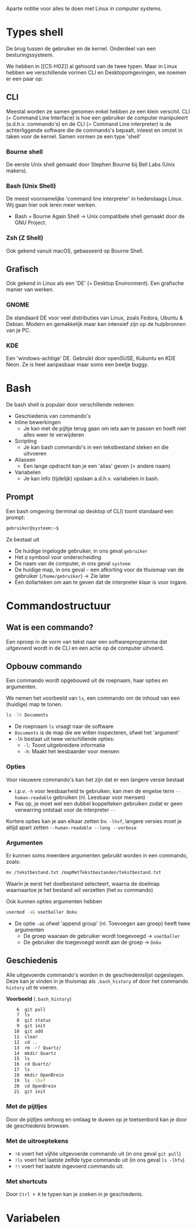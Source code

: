 Aparte notitie voor alles te doen met Linux in computer systems.

# Types shell
De brug tussen de gebruiker en de kernel. Onderdeel van een besturingssysteem.

We hebben in [[CS-H02]] al gehoord van de twee typen. Maar in Linux hebben we verschillende vormen CLI en Desktopomgevingen, we noemen er een paar op:
## CLI
Meestal worden ze samen genomen enkel hebben ze een klein verschil. CLI (= Command Line Interface) is hoe een gebruiker de computer manipuleert (a.d.h.v. commando's) en de CLI (= Command Line interpreter) is de achterliggende software die de commando's bepaalt, inleest en omzet in taken voor de kernel. Samen vormen ze een type 'shell'
### Bourne shell
De eerste Unix shell gemaakt door Stephen Bourne bij Bell Labs (Unix makers).

### Bash (Unix Shell)
De meest voornamelijke 'command line interpreter' in hedendaags Linux. Wij gaan hier ook leren meer werken.
- Bash = Bourne Again Shell -> Unix compatibele shell gemaakt door de GNU Project.

### Zsh (Z Shell)
Ook gekend vanuit macOS, gebasseerd op Bourne Shell.

## Grafisch
Ook gekend in Linux als een 'DE' (= Desktop Environment). Een grafische manier van werken.

### GNOME
De standaard DE voor veel distributies van Linux, zoals Fedora, Ubuntu & Debian. Modern en gemakkelijk maar kan intensief zijn op de hulpbronnen van je PC.

### KDE
Een 'windows-achtige' DE. Gebruikt door openSUSE, Kubuntu en KDE Neon.  Ze is heel aanpasbaar maar soms een beetje buggy.

# Bash
De bash shell is populair door verschillende redenen:
- Geschiedenis van commando's
- Inline bewerkingen 
	- Je kan met de pijltje terug gaan om iets aan te passen en hoeft niet alles weer te verwijderen
- Scripting
	- Je kan bash commando's in een tekstbestand steken en die uitvoeren
- Aliassen
	- Een lange opdracht kan je een 'alias' geven (= andere naam)
- Variabelen
	- Je kan info (tijdelijk) opslaan a.d.h.v. variabelen in bash.

## Prompt
Een bash omgeving (terminal op desktop of CLI) toont standaard een prompt:

```BASH
gebruiker@systeem:~$
```

Ze bestaat uit
- De huidige ingelogde gebruiker, in ons geval `gebruiker`
- Het `@` symbool voor onderscheiding
- De naam van de computer, in ons geval `systeem`
- De huidige map, in ons geval `~` een afkorting voor de thuismap van de gebruiker (`/home/gebruiker`) -> Zie later
- Een dollarteken om aan te geven dat de interpreter klaar is voor ingave.

# Commandostructuur
## Wat is een commando?
Een oproep in de vorm van tekst naar een softwareprogramma dat uitgevoerd wordt in de CLI en een actie op de computer uitvoerd.

## Opbouw commando
Een commando wordt opgebouwd uit de roepnaam, haar opties en argumenten. 

We nemen het voorbeeld van `ls`, een commando om de inhoud van een (huidige) map te tonen.

```Bash
ls -lh Documents
```

- De roepnaam `ls` vraagt naar de software
- `Documents` is de map die we willen inspecteren, ofwel het 'argument'
- `-lh`  bestaat uit twee verschillende opties:
	- `-l`: Toont uitgebreidere informatie
	- `-h`: Maakt het leesbaarder voor mensen

### Opties
Voor nieuwere commando's kan het zijn dat er een langere versie bestaat
- i.p.v. `-h` voor leesbaarheid te gebruiken, kan men de engelse term `--human-readable` gebruiken (nl. Leesbaar voor mensen)
- Pas op, je moet wel een dubbel koppelteken gebruiken zodat er geen verwarring ontstaat voor de interpreter `--`

Kortere opties kan je aan elkaar zetten bv. `-lhvf`, langere versies moet je altijd apart zetten `--human-readable --long --verbose`

### Argumenten
Er kunnen soms meerdere argumenten gebruikt worden in een commando, zoals:

```Bash
mv /tekstbestand.txt /mapMetTekstbestanden/tekstbestand.txt
```

Waarin je eerst het doelbestand selecteert, waarna de doelmap waarnaartoe je het bestand wil verzetten (het `mv` commando)

Ook kunnen opties argumenten hebben

```Bash
usermod -aG voetballer Doku
```

- De optie `-aG` ofwel 'append group' (nl. Toevoegen aan groep) heeft twee argumenten
	- De groep waaraan de gebruiker wordt toegevoegd -> `voetballer`
	- De gebruiker die toegevoegd wordt aan de groep -> `Doku`

## Geschiedenis
Alle uitgevoerde commando's worden in de geschiedenislijst opgeslagen. Deze kan je vinden in je thuismap als `.bash_history` of door het commando `history` uit te voeren.

**Voorbeeld** (`.bash_history`)
```bash
    6  git pull
    7  ls
    8  git status
    9  git init
   10  git add 
   11  clear
   12  cd ..
   13  rm -rf Quartz/
   14  mkdir Quartz
   15  ls
   16  cd Quartz/
   17  ls
   18  mkdir OpenBrein
   19  ls -lhvf
   20  cd OpenBrein
   21  git init
```

### Met de pijtljes
Door de pijtljes omhoog en omlaag te duwen op je toetsenbord kan je door de geschiedenis browsen.

### Met de uitroeptekens
- `!6` voert het vijfde uitgevoerde commando uit (in ons geval `git pull`)
- `!ls` voert het laatste zelfde type commando uit (in ons geval `ls -lhfv`)
- `!!` voert het laatste ingevoerd commando uit.

### Met shortcuts
Door `Ctrl + R` te typen kan je zoeken in je geschiedenis.

# Variabelen
